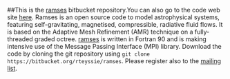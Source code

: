 ##This is the [ramses](https://bitbucket.org/rteyssie/ramses) bitbucket repository.You can also go to the code web site [here](http://www.ics.uzh.ch/~teyssier/ramses/RAMSES.html). 
Ramses is an open source code to model astrophysical systems, featuring self-gravitating, magnetised, compressible,
radiative fluid flows. It is based  on the Adaptive Mesh Refinement (AMR)  technique on a  fully-threaded graded octree. 
[ramses](https://bitbucket.org/rteyssie/ramses) is written in  Fortran 90 and is making intensive use of the Message 
Passing Interface (MPI) library.
Download the code by cloning the git repository using ```git clone https://bitbucket.org/rteyssie/ramses```.
Please register also to the [mailing list](http://groups.google.com/group/ramses_users).


